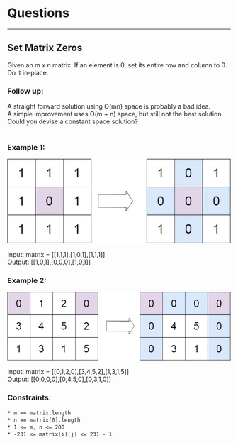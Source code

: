 # Questions
--------------------------
## Set Matrix Zeros
Given an m x n matrix. If an element is 0, set its entire row and column to 0. Do it in-place. <br>

### Follow up: <br>

A straight forward solution using O(mn) space is probably a bad idea. <br>
A simple improvement uses O(m + n) space, but still not the best solution. <br>
Could you devise a constant space solution? <br> <br>
 
### Example 1: <br>

![](setMatrixZeros_example1.jpg)

Input: matrix = [[1,1,1],[1,0,1],[1,1,1]] <br>
Output: [[1,0,1],[0,0,0],[1,0,1]] <br>

### Example 2: <br>

![](setMatrixZeros_example2.jpg)

Input: matrix = [[0,1,2,0],[3,4,5,2],[1,3,1,5]] <br>
Output: [[0,0,0,0],[0,4,5,0],[0,3,1,0]] <br>
 
### Constraints:
```
* m == matrix.length
* n == matrix[0].length
* 1 <= m, n <= 200
* -231 <= matrix[i][j] <= 231 - 1
```
